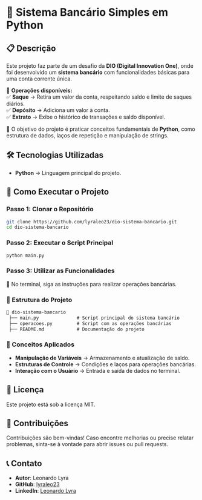# 🏦 Sistema Bancário Simples em Python

## 📋 Descrição

Este projeto faz parte de um desafio da **DIO (Digital Innovation One)**, onde foi desenvolvido um **sistema bancário** com funcionalidades básicas para uma conta corrente única.

🔹 **Operações disponíveis:**  
✅ **Saque** → Retira um valor da conta, respeitando saldo e limite de saques diários.  
✅ **Depósito** → Adiciona um valor à conta.  
✅ **Extrato** → Exibe o histórico de transações e saldo disponível.  

📌 O objetivo do projeto é praticar conceitos fundamentais de **Python**, como estrutura de dados, laços de repetição e manipulação de strings.  

## 🛠️ Tecnologias Utilizadas

- **Python** → Linguagem principal do projeto.  

## 🚀 Como Executar o Projeto

### Passo 1: Clonar o Repositório
```bash
git clone https://github.com/lyraleo23/dio-sistema-bancario.git
cd dio-sistema-bancario
```

### Passo 2: Executar o Script Principal
```bash
python main.py
```

### Passo 3: Utilizar as Funcionalidades
📌 No terminal, siga as instruções para realizar operações bancárias.

### 📄 Estrutura do Projeto  
```markdown
📂 dio-sistema-bancario  
 ├── main.py              # Script principal do sistema bancário
 ├── operacoes.py         # Script com as operações bancárias
 ├── README.md            # Documentação do projeto  
```

### 🧠 Conceitos Aplicados

- **Manipulação de Variáveis** → Armazenamento e atualização de saldo.  
- **Estruturas de Controle** → Condições e laços para operações bancárias.  
- **Interação com o Usuário** → Entrada e saída de dados no terminal.  

## 📄 Licença

Este projeto está sob a licença MIT.

## 🤝 Contribuições

Contribuições são bem-vindas! Caso encontre melhorias ou precise relatar problemas, sinta-se à vontade para abrir issues ou pull requests.

## 📞 Contato

- **Autor**: Leonardo Lyra  
- **GitHub**: [lyraleo23](https://github.com/lyraleo23)  
- **LinkedIn**: [Leonardo Lyra](https://www.linkedin.com/in/leonardo-lyra/)  

